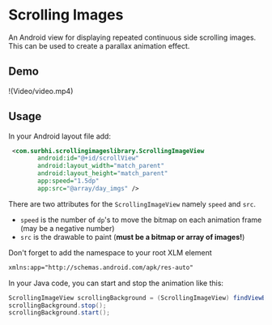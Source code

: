 # Scrolling Images

An Android view for displaying repeated continuous side scrolling images. This can be used to create a parallax animation effect.

## Demo
!(Video/video.mp4)

## Usage
In your Android layout file add:
```xml
 <com.surbhi.scrollingimageslibrary.ScrollingImageView
        android:id="@+id/scrollView"
        android:layout_width="match_parent"
        android:layout_height="match_parent"
        app:speed="1.5dp"
        app:src="@array/day_imgs" />
```

There are two attributes for the `ScrollingImageView` namely `speed` and `src`.
* `speed` is the number of `dp`'s to move the bitmap on each animation frame (may be a negative number)
* `src` is the drawable to paint (**must be a bitmap or array of images!**)

Don't forget to add the namespace to your root XLM element
```xml
xmlns:app="http://schemas.android.com/apk/res-auto"
```

In your Java code, you can start and stop the animation like this:
```java
ScrollingImageView scrollingBackground = (ScrollingImageView) findViewById(R.id.scrolling_background);
scrollingBackground.stop();
scrollingBackground.start();